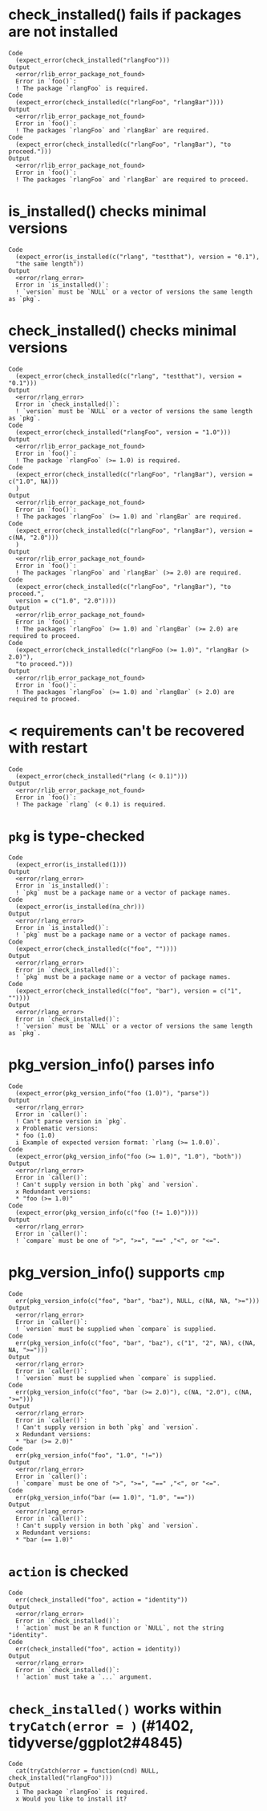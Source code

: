 # check_installed() fails if packages are not installed

    Code
      (expect_error(check_installed("rlangFoo")))
    Output
      <error/rlib_error_package_not_found>
      Error in `foo()`:
      ! The package `rlangFoo` is required.
    Code
      (expect_error(check_installed(c("rlangFoo", "rlangBar"))))
    Output
      <error/rlib_error_package_not_found>
      Error in `foo()`:
      ! The packages `rlangFoo` and `rlangBar` are required.
    Code
      (expect_error(check_installed(c("rlangFoo", "rlangBar"), "to proceed.")))
    Output
      <error/rlib_error_package_not_found>
      Error in `foo()`:
      ! The packages `rlangFoo` and `rlangBar` are required to proceed.

# is_installed() checks minimal versions

    Code
      (expect_error(is_installed(c("rlang", "testthat"), version = "0.1"),
      "the same length"))
    Output
      <error/rlang_error>
      Error in `is_installed()`:
      ! `version` must be `NULL` or a vector of versions the same length as `pkg`.

# check_installed() checks minimal versions

    Code
      (expect_error(check_installed(c("rlang", "testthat"), version = "0.1")))
    Output
      <error/rlang_error>
      Error in `check_installed()`:
      ! `version` must be `NULL` or a vector of versions the same length as `pkg`.
    Code
      (expect_error(check_installed("rlangFoo", version = "1.0")))
    Output
      <error/rlib_error_package_not_found>
      Error in `foo()`:
      ! The package `rlangFoo` (>= 1.0) is required.
    Code
      (expect_error(check_installed(c("rlangFoo", "rlangBar"), version = c("1.0", NA)))
      )
    Output
      <error/rlib_error_package_not_found>
      Error in `foo()`:
      ! The packages `rlangFoo` (>= 1.0) and `rlangBar` are required.
    Code
      (expect_error(check_installed(c("rlangFoo", "rlangBar"), version = c(NA, "2.0")))
      )
    Output
      <error/rlib_error_package_not_found>
      Error in `foo()`:
      ! The packages `rlangFoo` and `rlangBar` (>= 2.0) are required.
    Code
      (expect_error(check_installed(c("rlangFoo", "rlangBar"), "to proceed.",
      version = c("1.0", "2.0"))))
    Output
      <error/rlib_error_package_not_found>
      Error in `foo()`:
      ! The packages `rlangFoo` (>= 1.0) and `rlangBar` (>= 2.0) are required to proceed.
    Code
      (expect_error(check_installed(c("rlangFoo (>= 1.0)", "rlangBar (> 2.0)"),
      "to proceed.")))
    Output
      <error/rlib_error_package_not_found>
      Error in `foo()`:
      ! The packages `rlangFoo` (>= 1.0) and `rlangBar` (> 2.0) are required to proceed.

# < requirements can't be recovered with restart

    Code
      (expect_error(check_installed("rlang (< 0.1)")))
    Output
      <error/rlib_error_package_not_found>
      Error in `foo()`:
      ! The package `rlang` (< 0.1) is required.

# `pkg` is type-checked

    Code
      (expect_error(is_installed(1)))
    Output
      <error/rlang_error>
      Error in `is_installed()`:
      ! `pkg` must be a package name or a vector of package names.
    Code
      (expect_error(is_installed(na_chr)))
    Output
      <error/rlang_error>
      Error in `is_installed()`:
      ! `pkg` must be a package name or a vector of package names.
    Code
      (expect_error(check_installed(c("foo", ""))))
    Output
      <error/rlang_error>
      Error in `check_installed()`:
      ! `pkg` must be a package name or a vector of package names.
    Code
      (expect_error(check_installed(c("foo", "bar"), version = c("1", ""))))
    Output
      <error/rlang_error>
      Error in `check_installed()`:
      ! `version` must be `NULL` or a vector of versions the same length as `pkg`.

# pkg_version_info() parses info

    Code
      (expect_error(pkg_version_info("foo (1.0)"), "parse"))
    Output
      <error/rlang_error>
      Error in `caller()`:
      ! Can't parse version in `pkg`.
      x Problematic versions:
      * foo (1.0)
      i Example of expected version format: `rlang (>= 1.0.0)`.
    Code
      (expect_error(pkg_version_info("foo (>= 1.0)", "1.0"), "both"))
    Output
      <error/rlang_error>
      Error in `caller()`:
      ! Can't supply version in both `pkg` and `version`.
      x Redundant versions:
      * "foo (>= 1.0)"
    Code
      (expect_error(pkg_version_info(c("foo (!= 1.0)"))))
    Output
      <error/rlang_error>
      Error in `caller()`:
      ! `compare` must be one of ">", ">=", "==" ,"<", or "<=".

# pkg_version_info() supports `cmp`

    Code
      err(pkg_version_info(c("foo", "bar", "baz"), NULL, c(NA, NA, ">=")))
    Output
      <error/rlang_error>
      Error in `caller()`:
      ! `version` must be supplied when `compare` is supplied.
    Code
      err(pkg_version_info(c("foo", "bar", "baz"), c("1", "2", NA), c(NA, NA, ">=")))
    Output
      <error/rlang_error>
      Error in `caller()`:
      ! `version` must be supplied when `compare` is supplied.
    Code
      err(pkg_version_info(c("foo", "bar (>= 2.0)"), c(NA, "2.0"), c(NA, ">=")))
    Output
      <error/rlang_error>
      Error in `caller()`:
      ! Can't supply version in both `pkg` and `version`.
      x Redundant versions:
      * "bar (>= 2.0)"
    Code
      err(pkg_version_info("foo", "1.0", "!="))
    Output
      <error/rlang_error>
      Error in `caller()`:
      ! `compare` must be one of ">", ">=", "==" ,"<", or "<=".
    Code
      err(pkg_version_info("bar (== 1.0)", "1.0", "=="))
    Output
      <error/rlang_error>
      Error in `caller()`:
      ! Can't supply version in both `pkg` and `version`.
      x Redundant versions:
      * "bar (== 1.0)"

# `action` is checked

    Code
      err(check_installed("foo", action = "identity"))
    Output
      <error/rlang_error>
      Error in `check_installed()`:
      ! `action` must be an R function or `NULL`, not the string "identity".
    Code
      err(check_installed("foo", action = identity))
    Output
      <error/rlang_error>
      Error in `check_installed()`:
      ! `action` must take a `...` argument.

# `check_installed()` works within `tryCatch(error = )` (#1402, tidyverse/ggplot2#4845)

    Code
      cat(tryCatch(error = function(cnd) NULL, check_installed("rlangFoo")))
    Output
      i The package `rlangFoo` is required.
      x Would you like to install it?

